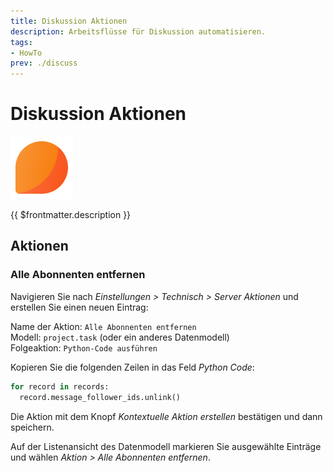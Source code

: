 ```yaml
---
title: Diskussion Aktionen
description: Arbeitsflüsse für Diskussion automatisieren.
tags:
- HowTo
prev: ./discuss
---
```

# Diskussion Aktionen
![icons_odoo_mail](attachments/icons_odoo_mail.png)

{{ $frontmatter.description }}

## Aktionen

### Alle Abonnenten entfernen

Navigieren Sie nach *Einstellungen > Technisch > Server Aktionen* und erstellen Sie einen neuen Eintrag:

Name der Aktion: `Alle Abonnenten entfernen`\
Modell: `project.task` (oder ein anderes Datenmodell)\
Folgeaktion: `Python-Code ausführen`

Kopieren Sie die folgenden Zeilen in das Feld *Python Code*:

```python
for record in records:  
  record.message_follower_ids.unlink()
```

Die Aktion mit dem Knopf *Kontextuelle Aktion erstellen* bestätigen und dann speichern.

Auf der Listenansicht des Datenmodell markieren Sie ausgewählte Einträge und wählen *Aktion > Alle Abonnenten entfernen*.
